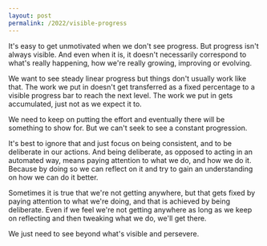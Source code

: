 ```yaml
---
layout: post
permalink: /2022/visible-progress
---
```

It's easy to get unmotivated when we don't see progress.
But progress isn't always visible.
And even when it is, it doesn't necessarily correspond to what's really happening, how we're really growing, improving or evolving.

We want to see steady linear progress but things don't usually work like that.
The work we put in doesn't get transferred as a fixed percentage to a visible progress bar to reach the next level.
The work we put in gets accumulated, just not as we expect it to.

We need to keep on putting the effort and eventually there will be something to show for.
But we can't seek to see a constant progression.

It's best to ignore that and just focus on being consistent, and to be deliberate in our actions.
And being deliberate, as opposed to acting in an automated way, means paying attention to what we do, and how we do it.
Because by doing so we can reflect on it and try to gain an understanding on how we can do it better.

Sometimes it is true that we're not getting anywhere, but that gets fixed by paying attention to what we're doing, and that is achieved by being deliberate.
Even if we feel we're not getting anywhere as long as we keep on reflecting and then tweaking what we do, we'll get there.

We just need to see beyond what's visible and persevere.